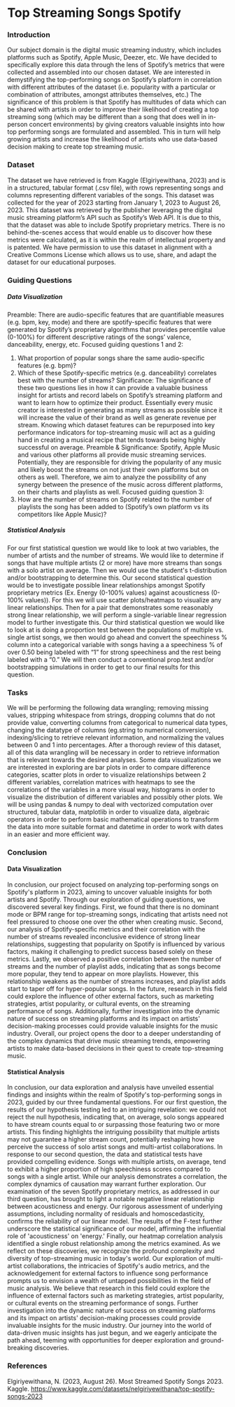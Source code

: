 # Top Streaming Songs Spotify

### Introduction
Our subject domain is the digital music streaming industry, which includes platforms such as Spotify, Apple Music, Deezer, etc. We have decided to specifically explore this data through the lens of Spotify’s metrics that were collected and assembled into our chosen dataset. We are interested in demystifying the top-performing songs on Spotify’s platform in correlation with different attributes of the dataset (i.e. popularity with a particular or combination of attributes, amongst attributes themselves, etc.) The significance of this problem is that Spotify has multitudes of data which can be shared with artists in order to improve their likelihood of creating a top streaming song (which may be different than a song that does well in in-person concert environments) by giving creators valuable insights into how top performing songs are formulated and assembled. This in turn will help growing artists and increase the likelihood of artists who use data-based decision making to create top streaming music.

### Dataset
The dataset we have retrieved is from Kaggle (Elgiriyewithana, 2023) and is in a structured, tabular format (.csv file), with rows representing songs and columns representing different variables of the songs. This dataset was collected for the year of 2023 starting from January 1, 2023 to August 26, 2023.
This dataset was retrieved by the publisher leveraging the digital music streaming platform’s API such as Spotify’s Web API. It is due to this, that the dataset was able to include Spotify proprietary metrics. There is no behind-the-scenes access that would enable us to discover how these metrics were calculated, as it is within the realm of intellectual property and is patented. We have permission to use this dataset in alignment with a Creative Commons License which allows us to use, share, and adapt the dataset for our educational purposes.

### Guiding Questions

##### Data Visualization
Preamble: There are audio-specific features that are quantifiable measures (e.g. bpm, key, mode) and there are spotify-specific features that were generated by Spotify’s proprietary algorithms that provides percentile value (0-100%) for different descriptive ratings of the songs’ valence, danceability, energy, etc.
Focused guiding questions 1 and 2:
1. What proportion of popular songs share the same audio-specific features (e.g. bpm)?
2. Which of these Spotify-specific metrics (e.g. danceability) correlates best with the
number of streams?
Significance: The significance of these two questions lies in how it can provide a valuable business insight for artists and record labels on Spotify’s streaming platform and want to learn how to optimize their product. Essentially every music creator is interested in generating as many streams as possible since it will increase the value of their brand as well as generate revenue per stream. Knowing which dataset features can be repurposed into key performance indicators for top-streaming music will act as a guiding hand in creating a musical recipe that tends towards being highly successful on average.
Preamble & Significance: Spotify, Apple Music and various other platforms all provide music streaming services. Potentially, they are responsible for driving the popularity of any music and likely boost the streams on not just their own platforms but on others as well. Therefore, we aim to analyze the possibility of any synergy between the presence of the music across different platforms, on their charts and playlists as well.
Focused guiding question 3:
3. How are the number of streams on Spotify related to the number of playlists the song has
been added to (Spotify’s own platform vs its competitors like Apple Music)?

##### Statistical Analysis
For our first statistical question we would like to look at two variables, the number of artists and the number of streams. We would like to determine if songs that have multiple artists (2 or more) have more streams than songs with a solo artist on average. Then we would use the student's t-distribution and/or bootstrapping to determine this. Our second statistical question would be to investigate possible linear relationships amongst Spotify proprietary metrics (Ex. Energy (0-100% values) against acousticness (0-100% values)). For this we will use scatter plots/heatmaps to visualize any linear relationships. Then for a pair that demonstrates some reasonably strong linear relationship, we will perform a single-variable linear regression model to further investigate this. Our third statistical question we would like to look at is doing a proportion test between the populations of multiple vs. single artist songs, we then would go ahead and convert the speechiness % column into a categorical variable with songs having a a speechiness % of over 0.50 being labeled with “1” for strong speechiness and the rest being labeled with a “0.” We will then conduct a conventional prop.test and/or bootstrapping simulations in order to get to our final results for this question.
     
### Tasks
We will be performing the following data wrangling; removing missing values, stripping whitespace from strings, dropping columns that do not provide value, converting columns from categorical to numerical data types, changing the datatype of columns (eg.string to numerical conversion), indexing/slicing to retrieve relevant information, and normalizing the values between 0 and 1 into percentages. After a thorough review of this dataset, all of this data wrangling will be necessary in order to retrieve information that is relevant towards the desired analyses.
Some data visualizations we are interested in exploring are bar plots in order to compare difference categories, scatter plots in order to visualize relationships between 2 different variables, correlation matrices with heatmaps to see the correlations of the variables in a more visual way, histograms in order to visualize the distribution of different variables and possibly other plots.
We will be using pandas & numpy to deal with vectorized computation over structured, tabular data, matplotlib in order to visualize data, algebraic operators in order to perform basic mathematical operations to transform the data into more suitable format and datetime in order to work with dates in an easier and more efficient way.

### Conclusion

#### Data Visualization
In conclusion, our project focused on analyzing top-performing songs on Spotify's platform in 2023, aiming to uncover valuable insights for both artists and Spotify. Through our exploration of guiding questions, we discovered several key findings. First, we found that there is no dominant mode or BPM range for top-streaming songs, indicating that artists need not feel pressured to choose one over the other when creating music. Second, our analysis of Spotify-specific metrics and their correlation with the number of streams revealed inconclusive evidence of strong linear relationships, suggesting that popularity on Spotify is influenced by various factors, making it challenging to predict success based solely on these metrics. Lastly, we observed a positive correlation between the number of streams and the number of playlist adds, indicating that as songs become more popular, they tend to appear on more playlists. However, this relationship weakens as the number of streams increases, and playlist adds start to taper off for hyper-popular songs. In the future, research in this field could explore the influence of other external factors, such as marketing strategies, artist popularity, or cultural events, on the streaming performance of songs. Additionally, further investigation into the dynamic nature of success on streaming platforms and its impact on artists' decision-making processes could provide valuable insights for the music industry. Overall, our project opens the door to a deeper understanding of the complex dynamics that drive music streaming trends, empowering artists to make data-based decisions in their quest to create top-streaming music.

#### Statistical Analysis
In conclusion, our data exploration and analysis have unveiled essential findings and insights within the realm of Spotify's top-performing songs in 2023, guided by our three fundamental questions. For our first question, the results of our hypothesis testing led to an intriguing revelation: we could not reject the null hypothesis, indicating that, on average, solo songs appeared to have stream counts equal to or surpassing those featuring two or more artists. This finding highlights the intriguing possibility that multiple artists may not guarantee a higher stream count, potentially reshaping how we perceive the success of solo artist songs and multi-artist collaborations. In response to our second question, the data and statistical tests have provided compelling evidence. Songs with multiple artists, on average, tend to exhibit a higher proportion of high speechiness scores compared to songs with a single artist. While our analysis demonstrates a correlation, the complex dynamics of causation may warrant further exploration. Our examination of the seven Spotify proprietary metrics, as addressed in our third question, has brought to light a notable negative linear relationship between acousticness and energy. Our rigorous assessment of underlying assumptions, including normality of residuals and homoscedasticity, confirms the reliability of our linear model. The results of the F-test further underscore the statistical significance of our model, affirming the influential role of 'acousticness' on 'energy.' Finally, our heatmap correlation analysis identified a single robust relationship among the metrics examined. As we reflect on these discoveries, we recognize the profound complexity and diversity of top-streaming music in today's world. Our exploration of multi-artist collaborations, the intricacies of Spotify's audio metrics, and the acknowledgement for external factors to influence song performance prompts us to envision a wealth of untapped possibilities in the field of music analysis. We believe that research in this field could explore the influence of external factors such as marketing strategies, artist popularity, or cultural events on the streaming performance of songs. Further investigation into the dynamic nature of success on streaming platforms and its impact on artists' decision-making processes could provide invaluable insights for the music industry. Our journey into the world of data-driven music insights has just begun, and we eagerly anticipate the path ahead, teeming with opportunities for deeper exploration and ground-breaking discoveries.

### References
Elgiriyewithana, N. (2023, August 26). Most Streamed Spotify Songs 2023. Kaggle. https://www.kaggle.com/datasets/nelgiriyewithana/top-spotify-songs-2023
